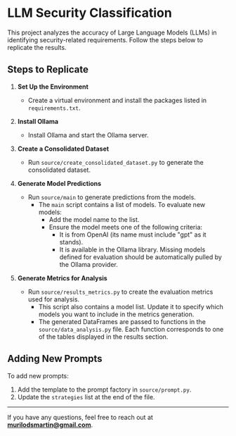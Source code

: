 # LLM Security Classification

This project analyzes the accuracy of Large Language Models (LLMs) in identifying security-related requirements. Follow the steps below to replicate the results.

## Steps to Replicate

1. **Set Up the Environment**  
   - Create a virtual environment and install the packages listed in `requirements.txt`.

2. **Install Ollama**  
   - Install Ollama and start the Ollama server.

3. **Create a Consolidated Dataset**  
   - Run `source/create_consolidated_dataset.py` to generate the consolidated dataset.

4. **Generate Model Predictions**  
   - Run `source/main` to generate predictions from the models.
     - The `main` script contains a list of models. To evaluate new models:
       - Add the model name to the list. 
       - Ensure the model meets one of the following criteria:
         - It is from OpenAI (its name must include "gpt" as it stands).
         - It is available in the Ollama library. Missing models defined for evaluation should be automatically pulled by the Ollama provider.

5. **Generate Metrics for Analysis**  
   - Run `source/results_metrics.py` to create the evaluation metrics used for analysis.
     - This script also contains a model list. Update it to specify which models you want to include in the metrics generation.
     - The generated DataFrames are passed to functions in the `source/data_analysis.py` file. Each function corresponds to one of the tables displayed in the results section.

## Adding New Prompts

To add new prompts:
1. Add the template to the prompt factory in `source/prompt.py`.
2. Update the `strategies` list at the end of the file.

---

If you have any questions, feel free to reach out at **murilodsmartin@gmail.com**.
